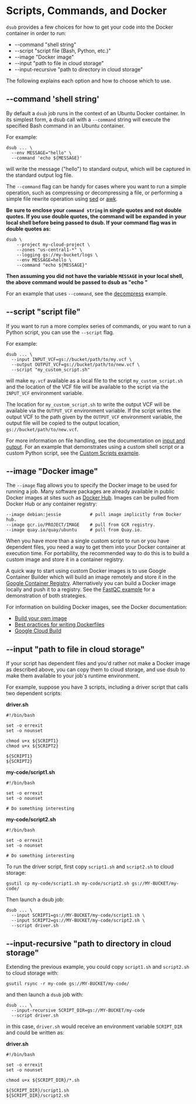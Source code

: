 # Scripts, Commands, and Docker

`dsub` provides a few choices for how to get your code into the Docker
container in order to run:

* --command "shell string"
* --script "script file (Bash, Python, etc.)"
* --image "Docker image"
* --input "path to file in cloud storage"
* --input-recursive "path to directory in cloud storage"

The following explains each option and how to choose which to use.

## --command 'shell string'

By default a `dsub` job runs in the context of an Ubuntu Docker container.
In its simplest form, a dsub call with a `--command` string will execute
the specified Bash command in an Ubuntu container.

For example:

```
dsub ... \
  --env MESSAGE="hello" \
  --command 'echo ${MESSAGE}'
```

will write the message ("hello") to standard output, which will be
captured in the standard output log file.

The `--command` flag can be handy for cases where you want to run
a simple operation, such as compressing or decompressing a file, or performing
a simple file rewrite operation using
[sed](https://www.gnu.org/software/sed/) or
[awk](https://www.gnu.org/software/gawk/).

**Be sure to enclose your `command string` in single quotes and not double
quotes. If you use double quotes, the command will be expanded in your local
shell before being passed to dsub. If your command flag was in double quotes
as:**

    dsub \
        --project my-cloud-project \
        --zones "us-central1-*" \
        --logging gs://my-bucket/logs \
        --env MESSAGE=hello \
        --command "echo ${MESSAGE}"

**Then assuming you did not have the variable `MESSAGE` in your local shell,
the above command would be passed to dsub as "echo "**

For an example that uses `--command`, see the
[decompress](../examples/decompress) example.

## --script "script file"

If you want to run a more complex series of commands, or you want to run a
Python script, you can use the `--script` flag.

For example:

```
dsub ... \
  --input INPUT_VCF=gs://bucket/path/to/my.vcf \
  --output OUTPUT_VCF=gs://bucket/path/to/new.vcf \
  --script "my_custom_script.sh"
```

will make `my.vcf` available as a local file to the script
`my_custom_script.sh` and the location of the VCF file will be available to
the script via the `INPUT_VCF` environment variable.

The location for `my_custom_script.sh` to write the output VCF will be
available via the `OUTPUT_VCF` environment variable.
If the script writes the output VCF to the path given by the `OUTPUT_VCF`
environment variable, the output file will be copied to the output location,
`gs://bucket/path/to/new.vcf`.


For more information on file handling, see the documentation on
[input and output](input_output.md).
For an example that demonstrates using a custom shell script or a custom Python
script, see the [Custom Scripts example](../examples/custom_scripts).

## --image "Docker image"

The `--image` flag allows you to specify the Docker image to be used for running
a job. Many software packages are already available in public Docker images at
sites such as [Docker Hub](https://hub.docker.com/). Images can be pulled
from Docker Hub or any container registry:

```
--image debian:jessie           # pull image implicitly from Docker hub.
--image gcr.io/PROJECT/IMAGE    # pull from GCR registry.
--image quay.io/quay/ubuntu     # pull from Quay.io.
```

When you have more than a single custom script to run or you have dependent
files, you need a way to get them into your Docker container at execution time.
For portability, the recommended way to do this is to build a custom image and
store it in a container registry.

A quick way to start using custom Docker images is to use Google Container
Builder which will build an image remotely and store it in the [Google Container
Registry](https://cloud.google.com/container-registry/docs/). Alternatively you
can build a Docker image locally and push it to a registry. See the
[FastQC example](../examples/fastqc) for a demonstration of both strategies.

For information on building Docker images, see the Docker documentation:

* [Build your own image](https://docs.docker.com/engine/getstarted/step_four/)
* [Best practices for writing Dockerfiles](https://docs.docker.com/engine/userguide/eng-image/dockerfile_best-practices/)
* [Google Cloud Build](https://cloud.google.com/container-builder/docs/)


## --input "path to file in cloud storage"

If your script has dependent files and you'd rather not make a Docker image
as described above, you can copy them to cloud storage, and
use dsub to make them available to your job's runtime environment.

For example, suppose you have 3 scripts, including a driver script that calls
two dependent scripts:

**driver.sh**

```
#!/bin/bash

set -o errexit
set -o nounset

chmod u+x ${SCRIPT1}
chmod u+x ${SCRIPT2}

${SCRIPT1}
${SCRIPT2}
```

**my-code/script1.sh**

```
#!/bin/bash

set -o errexit
set -o nounset

# Do something interesting
```

**my-code/script2.sh**

```
#!/bin/bash

set -o errexit
set -o nounset

# Do something interesting
```

To run the driver script, first copy `script1.sh` and `script2.sh` to
cloud storage:

```
gsutil cp my-code/script1.sh my-code/script2.sh gs://MY-BUCKET/my-code/
```

Then launch a dsub job:

```
dsub ... \
  --input SCRIPT1=gs://MY-BUCKET/my-code/script1.sh \
  --input SCRIPT2=gs://MY-BUCKET/my-code/script2.sh \
  --script driver.sh
```

## --input-recursive "path to directory in cloud storage"

Extending the previous example, you could copy `script1.sh` and `script2.sh`
to cloud storage with:

```
gsutil rsync -r my-code gs://MY-BUCKET/my-code/
```

and then launch a `dsub` job with:

```
dsub ... \
  --input-recursive SCRIPT_DIR=gs://MY-BUCKET/my-code
  --script driver.sh
```

in this case, `driver.sh` would receive an environment variable `SCRIPT_DIR`
and could be written as:

**driver.sh**

```
#!/bin/bash

set -o errexit
set -o nounset

chmod u+x ${SCRIPT_DIR}/*.sh

${SCRIPT_DIR}/script1.sh
${SCRIPT_DIR}/script2.sh
```
